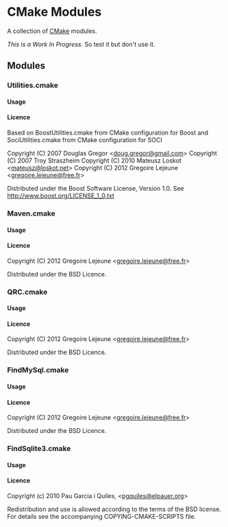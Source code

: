 # CMake Modules

A collection of [CMake](http://www.cmake.org/) modules.

*This is a Work In Progress.* So test it but don't use it.

## Modules

### Utilities.cmake

#### Usage

#### Licence

Based on BoostUtilities.cmake from CMake configuration for Boost
and SociUtilities.cmake from CMake configuration for SOCI

Copyright (C) 2007 Douglas Gregor &lt;doug.gregor@gmail.com&gt;
Copyright (C) 2007 Troy Straszheim
Copyright (C) 2010 Mateusz Loskot &lt;mateusz@loskot.net&gt; 
Copyright (C) 2012 Gregoire Lejeune &lt;gregoire.lejeune@free.fr&gt;

Distributed under the Boost Software License, Version 1.0.
See http://www.boost.org/LICENSE_1_0.txt

### Maven.cmake

#### Usage

#### Licence

Copyright (C) 2012 Gregoire Lejeune &lt;gregoire.lejeune@free.fr&gt;

Distributed under the BSD Licence.

### QRC.cmake

#### Usage

#### Licence

Copyright (C) 2012 Gregoire Lejeune &lt;gregoire.lejeune@free.fr&gt;

Distributed under the BSD Licence.

### FindMySql.cmake

#### Usage

#### Licence

Copyright (C) 2012 Gregoire Lejeune &lt;gregoire.lejeune@free.fr&gt;

Distributed under the BSD Licence.

### FindSqlite3.cmake

#### Usage

#### Licence

Copyright (c) 2010 Pau Garcia i Quiles, &lt;pgquiles@elpauer.org&gt;

Redistribution and use is allowed according to the terms of the BSD license.
For details see the accompanying COPYING-CMAKE-SCRIPTS file.

